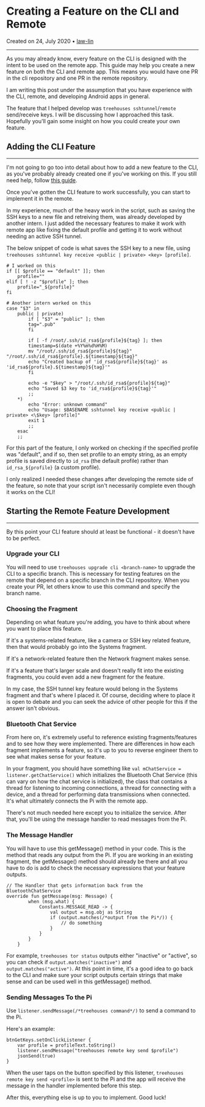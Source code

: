 # Creating a Feature on the CLI and Remote

Created on 24, July 2020 • [law-lin](https://github.com/law-lin)

---

As you may already know, every feature on the CLI is designed with the intent to be used on the remote app. This guide may help you create a new feature on both the CLI and remote app. This means you would have one PR in the cli repository and one PR in the remote repository.

I am writing this post under the assumption that you have experience with the CLI, remote, and developing Android apps in general.

The feature that I helped develop was `treehouses sshtunnel`/`remote` send/receive keys. I will be discussing how I approached this task. Hopefully you'll gain some insight on how you could create your own feature.

## Adding the CLI Feature

---

I'm not going to go too into detail about how to add a new feature to the CLI, as you've probably already created one if you've working on this. If you still need help, follow [this guide](20190831-newfeature.md).

Once you've gotten the CLI feature to work successfully, you can start to implement it in the remote.

In my experience, much of the heavy work in the script, such as saving the SSH keys to a new file and retreiving them, was already developed by another intern. I just added the necessary features to make it work with remote app like fixing the default profile and getting it to work without needing an active SSH tunnel.

The below snippet of code is what saves the SSH key to a new file, using `treehouses sshtunnel key receive <public | private> <key> [profile]`.

```
# I worked on this
if [[ $profile == "default" ]]; then
    profile=""
elif [ ! -z "$profile" ]; then
    profile="_${profile}"
fi

# Another intern worked on this
case "$3" in
    public | private)
        if [ "$3" = "public" ]; then
        tag=".pub"
        fi

        if [ -f /root/.ssh/id_rsa${profile}${tag} ]; then
        timestamp=$(date +%Y%m%d%H%M)
        mv "/root/.ssh/id_rsa${profile}${tag}" "/root/.ssh/id_rsa${profile}.${timestamp}${tag}"
        echo "Created backup of 'id_rsa${profile}${tag}' as 'id_rsa${profile}.${timestamp}${tag}'"
        fi

        echo -e "$key" > "/root/.ssh/id_rsa${profile}${tag}"
        echo "Saved $3 key to 'id_rsa${profile}${tag}'"
        ;;
    *)
        echo "Error: unknown command"
        echo "Usage: $BASENAME sshtunnel key receive <public | private> <\$key> [profile]"
        exit 1
        ;;
    esac
    ;;
```

For this part of the feature, I only worked on checking if the specified profile was "default", and if so, then set profile to an empty string, as an empty profile is saved directly to `id_rsa` (the default profile) rather than `id_rsa_${profile}` (a custom profile).

I only realized I needed these changes after developing the remote side of the feature, so note that your script isn't necessarily complete even though it works on the CLI!

## Starting the Remote Feature Development

---

By this point your CLI feature should at least be functional - it doesn't have to be perfect.

### Upgrade your CLI

You will need to use `treehouses upgrade cli <branch-name>` to upgrade the CLI to a specific branch. This is necessary for testing features on the remote that depend on a specific branch in the CLI repository. When you create your PR, let others know to use this command and specify the branch name.

### Choosing the Fragment

Depending on what feature you're adding, you have to think about where you want to place this feature.

If it's a systems-related feature, like a camera or SSH key related feature, then that would probably go into the Systems fragment.

If it's a network-related feature then the Network fragment makes sense.

If it's a feature that's larger scale and doesn't really fit into the existing fragments, you could even add a new fragment for the feature.

In my case, the SSH tunnel key feature would belong in the Systems fragment and that's where I placed it. Of course, deciding where to place it is open to debate and you can seek the advice of other people for this if the answer isn't obvious.

### Bluetooth Chat Service

From here on, it's extremely useful to reference existing fragments/features and to see how they were implemented. There are differences in how each fragment implements a feature, so it's up to you to reverse engineer them to see what makes sense for your feature.

In your fragment, you should have something like
`val mChatService = listener.getChatService()`
which initializes the Bluetooth Chat Service (this can vary on how the chat service is initialized), the class that contains a thread for listening to incoming connections, a thread for connecting with a device, and a thread for performing data transmissions when connected. It's what ultimately connects the Pi with the remote app.

There's not much needed here except you to initialize the service. After that, you'll be using the message handler to read messages from the Pi.

### The Message Handler

You will have to use this getMessage() method in your code. This is the method that reads any output from the Pi. If you are working in an existing fragment, the getMessage() method should already be there and all you have to do is add to check the necessary expressions that your feature outputs.

```
// The Handler that gets information back from the BluetoothChatService
override fun getMessage(msg: Message) {
        when (msg.what) {
            Constants.MESSAGE_READ -> {
                val output = msg.obj as String
                if (output.matches(/*output from the Pi*/)) {
                    // do something
                }
            }
        }
    }
```

For example, `treehouses tor status` outputs either "inactive" or "active", so you can check if `output.matches("inactive")` and `output.matches("active")`. At this point in time, it's a good idea to go back to the CLI and make sure your script outputs certain strings that make sense and can be used well in this getMessage() method.

### Sending Messages To the Pi

Use `listener.sendMessage(/*treehouses command*/)` to send a command to the Pi.

Here's an example:

```
btnGetKeys.setOnClickListener {
    var profile = profileText.toString()
    listener.sendMessage("treehouses remote key send $profile")
    jsonSend(true)
}
```

When the user taps on the button specified by this listener, `treehouses remote key send <profile>` is sent to the Pi and the app will receive the message in the handler implemented before this step.

After this, everything else is up to you to implement. Good luck!
